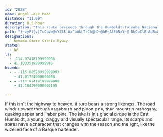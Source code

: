 ```yaml
---
id: "2028"
name: Angel Lake Road
distance: "11.69"
duration: 0.5 hour
description: "This route proceeds through the Humboldt-Toiyabe National Forest to reach an alpine lake nestled in the Ruby Mountains."
path: "}~zyFt{v|TcCpVw@vYZtR`Ax^bAb[TrCh@hD~@bE~AlEbNxY~@`BbCpClBrAdBx@`Er@xZv@pAC`Hs@nHuCjCo@dAGpCDhCj@bCrA~@~@xOdTnCdD\\Xz@`@x@TrEChAJhCdA~@fA|DlHl@r@|BlBxBjAvIrChAl@dHdFlKbHxAv@fFfBbAx@xCxCt[bUtAj@nARlBLpE_@hHaA|E?j|@nK|Bf@~BxAtN`Kx@v@nC`Ev@l@rAd@nB^n@`@`EdEj@x@l@zATdAXfHN~AhCfPh@tDN`LbB|QrAdGzMrf@~@dETzBKnEOx@i@jBoAxBqElEcAdBUfAsBtPGdAJn@PPf@Ad@e@x@yAz@m@f@ObCOlBJ~@Zp@`@|ElDr@bA|AxCt@f@v@J`AKlDqBx@BpBl@hAv@dA~A|BnCrEhIrAnBr@TdDRfBGjB_@v@G~@LbCrAf@p@f@nApAd@~@dA^Rt@LnAOl@FrCxAd@`@\\~@VhBzArE^`BNlACx@[lB@p@L^Z^`@JjAOd@b@Fx@QfCHl@Tb@v@Rd@Kr@k@bBuB`@]r@Sl@@n@Tn@n@Rp@d@xDr@lCCl@S`@a@Nc@Q]y@u@{CYY_@?e@`@kF`Ka@j@o@f@gFjBi@Fi@Mo@y@MsAKmH_@kAo@a@mEYwCwAe@g@Is@PyHQs@SMoDwA_@?kD^uAVy@XiDlCMl@Bp@rChNTlBKzRT`F~AvMvC~M`@lCAtK"
designations:
  - Nevada State Scenic Byway
states:
  - NV
ll:
  - -114.97418199999998
  - 41.103351999999916
bounds:
  - - -115.08528899999993
    - 41.01734900000008
  - - -114.97418199999998
    - 41.104290000000105

---
```


If this isn't the highway to heaven, it sure bears a strong likeness.  The road winds upward through sagebrush and pinon pine, then mountain mahogany, quaking aspen and limber pine.  The lake is in a glacial cirque in the East Humboldt, a young, craggy and visually spectacular range.  Its scarps and spires have a character that changes with the season and the light, like the wizened face of a Basque bartender.
